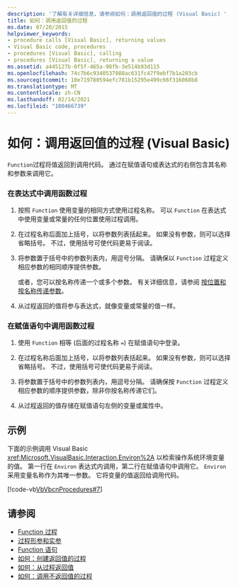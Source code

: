 ```yaml
---
description: '了解有关详细信息，请参阅如何：调用返回值的过程 (Visual Basic) '
title: 如何：调用返回值的过程
ms.date: 07/20/2015
helpviewer_keywords:
- procedure calls [Visual Basic], returning values
- Visual Basic code, procedures
- procedures [Visual Basic], calling
- procedures [Visual Basic], returning a value
ms.assetid: a445127b-0f5f-465a-98fb-3e514b93d115
ms.openlocfilehash: 74c7b6c9340537088ac631fc47f9ebf7b1a203cb
ms.sourcegitcommit: 10e719780594efc781b15295e499c66f316068b8
ms.translationtype: MT
ms.contentlocale: zh-CN
ms.lasthandoff: 02/14/2021
ms.locfileid: "100466739"
---
```

# <a name="how-to-call-a-procedure-that-returns-a-value-visual-basic"></a>如何：调用返回值的过程 (Visual Basic)

`Function`过程将值返回到调用代码。 通过在赋值语句或表达式的右侧包含其名称和参数来调用它。  
  
### <a name="to-call-a-function-procedure-within-an-expression"></a>在表达式中调用函数过程  
  
1. 按照 `Function` 使用变量的相同方式使用过程名称。 可以 `Function` 在表达式中使用变量或常量的任何位置使用过程调用。  
  
2. 在过程名称后面加上括号，以将参数列表括起来。 如果没有参数，则可以选择省略括号。 不过，使用括号可使代码更易于阅读。  
  
3. 将参数置于括号中的参数列表内，用逗号分隔。 请确保以 `Function` 过程定义相应参数的相同顺序提供参数。  
  
     或者，您可以按名称传递一个或多个参数。 有关详细信息，请参阅 [按位置和按名称传递参数](./passing-arguments-by-position-and-by-name.md)。  
  
4. 从过程返回的值将参与表达式，就像变量或常量的值一样。  
  
### <a name="to-call-a-function-procedure-in-an-assignment-statement"></a>在赋值语句中调用函数过程  
  
1. 使用 `Function` 相等 (后面的过程名称 `=`) 在赋值语句中登录。  
  
2. 在过程名称后面加上括号，以将参数列表括起来。 如果没有参数，则可以选择省略括号。 不过，使用括号可使代码更易于阅读。  
  
3. 将参数置于括号中的参数列表内，用逗号分隔。 请确保按 `Function` 过程定义相应参数的顺序提供参数，除非你按名称传递它们。  
  
4. 从过程返回的值存储在赋值语句左侧的变量或属性中。  
  
## <a name="example"></a>示例  

 下面的示例调用 Visual Basic <xref:Microsoft.VisualBasic.Interaction.Environ%2A> 以检索操作系统环境变量的值。 第一行在 `Environ` 表达式内调用，第二行在赋值语句中调用它。 `Environ` 采用变量名称作为其唯一参数。 它将变量的值返回给调用代码。  
  
 [!code-vb[VbVbcnProcedures#7](~/samples/snippets/visualbasic/VS_Snippets_VBCSharp/VbVbcnProcedures/VB/Class1.vb#7)]  
  
## <a name="see-also"></a>请参阅

- [Function 过程](./function-procedures.md)
- [过程形参和实参](./procedure-parameters-and-arguments.md)
- [Function 语句](../../../language-reference/statements/function-statement.md)
- [如何：创建返回值的过程](./how-to-create-a-procedure-that-returns-a-value.md)
- [如何：从过程返回值](./how-to-return-a-value-from-a-procedure.md)
- [如何：调用不返回值的过程](./how-to-call-a-procedure-that-does-not-return-a-value.md)
